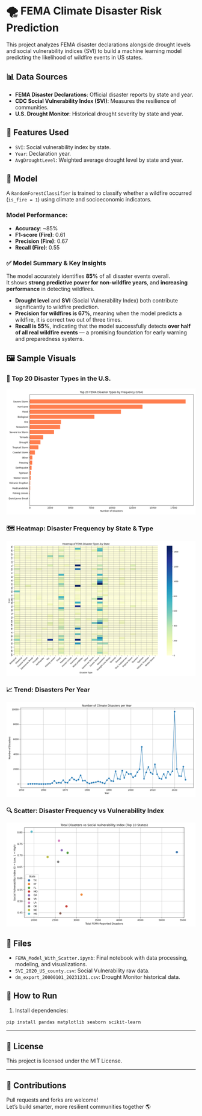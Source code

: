 # 🌪 FEMA Climate Disaster Risk Prediction

This project analyzes FEMA disaster declarations alongside drought levels and social vulnerability indices (SVI) to build a machine learning model predicting the likelihood of wildfire events in US states.

## 📊 Data Sources
- **FEMA Disaster Declarations**: Official disaster reports by state and year.
- **CDC Social Vulnerability Index (SVI)**: Measures the resilience of communities.
- **U.S. Drought Monitor**: Historical drought severity by state and year.

## 🔧 Features Used
- `SVI`: Social vulnerability index by state.
- `Year`: Declaration year.
- `AvgDroughtLevel`: Weighted average drought level by state and year.

## 🤖 Model
A `RandomForestClassifier` is trained to classify whether a wildfire occurred (`is_fire = 1`) using climate and socioeconomic indicators.

### Model Performance:
- **Accuracy**: ~85%
- **F1-score (Fire)**: 0.61
- **Precision (Fire)**: 0.67
- **Recall (Fire)**: 0.55

### ✅ Model Summary & Key Insights

The model accurately identifies **85%** of all disaster events overall.  
It shows **strong predictive power for non-wildfire years**, and **increasing performance** in detecting wildfires.

- **Drought level** and **SVI** (Social Vulnerability Index) both contribute significantly to wildfire prediction.
- **Precision for wildfires is 67%**, meaning when the model predicts a wildfire, it is correct two out of three times.
- **Recall is 55%**, indicating that the model successfully detects **over half of all real wildfire events** — a promising foundation for early warning and preparedness systems.

## 🖼️ Sample Visuals

### 📌 Top 20 Disaster Types in the U.S.
![Disaster Types Bar Chart](images/top_disaster_types.png)

### 🗺️ Heatmap: Disaster Frequency by State & Type
![Heatmap](images/disaster_heatmap.png)

### 📈 Trend: Disasters Per Year
![Disaster Trend](images/yearly_trend.png)

### 🔍 Scatter: Disaster Frequency vs Vulnerability Index
![Scatter Plot](images/vulnerability_scatter.png)

## 📁 Files
- `FEMA_Model_With_Scatter.ipynb`: Final notebook with data processing, modeling, and visualizations.
- `SVI_2020_US_county.csv`: Social Vulnerability raw data.
- `dm_export_20000101_20231231.csv`: Drought Monitor historical data.

## 🚀 How to Run
1. Install dependencies:
```bash
pip install pandas matplotlib seaborn scikit-learn
```

---
## 📃 License

This project is licensed under the MIT License.

---

## 🤝 Contributions

Pull requests and forks are welcome!  
Let’s build smarter, more resilient communities together 🌎


